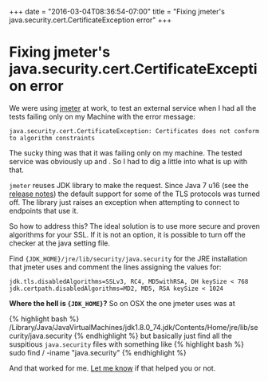 +++
date = "2016-03-04T08:36:54-07:00"
title = "Fixing jmeter's java.security.cert.CertificateException error"
+++

# Fixing jmeter's java.security.cert.CertificateException error

We were using [jmeter](http://jmeter.apache.org/) at work, to test an external service when I had all the tests failing
only on my Machine with the error message:

```
java.security.cert.CertificateException: Certificates does not conform to algorithm constraints
```

The sucky thing was that it was failing only on my machine. The tested service was obviously up and . So I had to dig a little into what is up with that.

`jmeter` reuses JDK library to make the request. Since Java 7 u16 (see the [release notes](http://www.oracle.com/technetwork/java/javase/6u17-141447.html)) the default support for some of the TLS protocols was turned off. The library just raises an exception when attempting to connect to endpoints that use it.

So how to address this? The ideal solution is to use more secure and proven algorithms for your SSL.
If it is not an option, it is possible to turn off the checker at the java setting file.

Find `{JDK_HOME}/jre/lib/security/java.security` for the JRE installation that jmeter uses and comment the lines assigning the values for:
```
jdk.tls.disabledAlgorithms=SSLv3, RC4, MD5withRSA, DH keySize < 768
jdk.certpath.disabledAlgorithms=MD2, MD5, RSA keySize < 1024
```

**Where the hell is `{JDK_HOME}`?**
So on OSX the one jmeter uses was at

{% highlight bash %}
 /Library/Java/JavaVirtualMachines/jdk1.8.0_74.jdk/Contents/Home/jre/lib/security/java.security
{% endhighlight %}
but basically just find all the suspitious `java.security` files with something like
{% highlight bash %}
 sudo find / -iname "java.security"
{% endhighlight %}

And that worked for me.
[Let me know]("mailto:tihoutrom@gmail.com") if that helped you or not.
